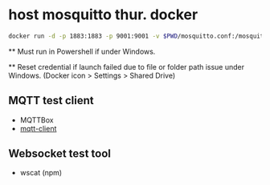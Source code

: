 # host mosquitto thur. docker
```bash
docker run -d -p 1883:1883 -p 9001:9001 -v $PWD/mosquitto.conf:/mosquitto/config/mosquitto.conf eclipse-mosquitto
```
** Must run in Powershell if under Windows.

** Reset credential if launch failed due to file or folder path issue under Windows. (Docker icon > Settings > Shared Drive)

## MQTT test client
- MQTTBox
- [ mqtt-client ](https://github.com/anregomars/mqtt-client)
## Websocket test tool
- wscat (npm)

